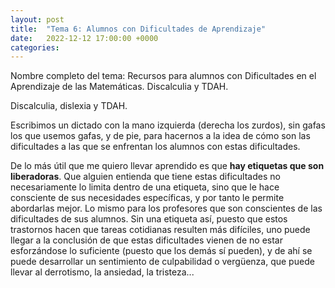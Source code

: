 ```yaml
---
layout: post
title:  "Tema 6: Alumnos con Dificultades de Aprendizaje"
date:   2022-12-12 17:00:00 +0000
categories:
---
```

Nombre completo del tema: Recursos para alumnos con Dificultades en el Aprendizaje de las 
Matemáticas. Discalculia y TDAH.

Discalculia, dislexia y TDAH.

Escribimos un dictado con la mano izquierda (derecha los zurdos), sin gafas los que usemos gafas, y de pie, para hacernos a la idea de cómo son las dificultades a las que se enfrentan los alumnos con estas dificultades.

De lo más útil que me quiero llevar aprendido es que **hay etiquetas que son liberadoras**. Que alguien entienda que tiene estas dificultades no necesariamente lo limita dentro de una etiqueta, sino que le hace consciente de sus necesidades específicas, y por tanto le permite abordarlas mejor. Lo mismo para los profesores que son conscientes de las dificultades de sus alumnos. Sin una etiqueta así, puesto que estos trastornos hacen que tareas cotidianas resulten más difíciles, uno puede llegar a la conclusión de que estas dificultades vienen de no estar esforzándose lo suficiente (puesto que los demás sí pueden), y de ahí se puede desarrollar un sentimiento de culpabilidad o vergüenza, que puede llevar al derrotismo, la ansiedad, la tristeza...
